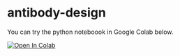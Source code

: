 # antibody-design

You can try the python noteboook in Google Colab below. 

<a href="https://colab.research.google.com/drive/1DCNtI3ov0weBPXnsrvthyyd4xOR6EORm#scrollTo=qZLWE2jbUe0M?usp=sharing" target="_parent"><img src="https://colab.research.google.com/assets/colab-badge.svg" alt="Open In Colab"/></a>
